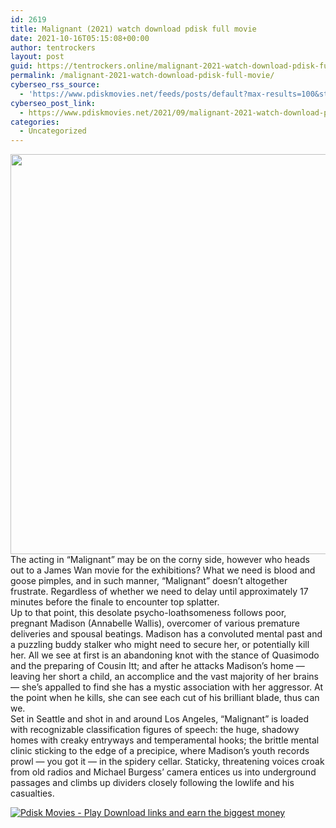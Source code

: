 ```yaml
---
id: 2619
title: Malignant (2021) watch download pdisk full movie
date: 2021-10-16T05:15:08+00:00
author: tentrockers
layout: post
guid: https://tentrockers.online/malignant-2021-watch-download-pdisk-full-movie/
permalink: /malignant-2021-watch-download-pdisk-full-movie/
cyberseo_rss_source:
  - 'https://www.pdiskmovies.net/feeds/posts/default?max-results=100&start-index=401'
cyberseo_post_link:
  - https://www.pdiskmovies.net/2021/09/malignant-2021-watch-download-pdisk.html
categories:
  - Uncategorized
---
```

<div class="separator">
  <a href="https://1.bp.blogspot.com/-McMr944DsLQ/YUIYgMn1DsI/AAAAAAAAbME/3_2weJJd4RcroUy3NrFm06brX7QMgC8mgCLcBGAsYHQ/s1349/Malignant%2B%25282021%2529%2B%2Bwatch%2Bdownload%2Bpdisk%2Bfull%2Bmovie.jpg" imageanchor="1"><img loading="lazy" border="0" data-original-height="1349" data-original-width="1080" height="640" src="https://1.bp.blogspot.com/-McMr944DsLQ/YUIYgMn1DsI/AAAAAAAAbME/3_2weJJd4RcroUy3NrFm06brX7QMgC8mgCLcBGAsYHQ/w512-h640/Malignant%2B%25282021%2529%2B%2Bwatch%2Bdownload%2Bpdisk%2Bfull%2Bmovie.jpg" width="512" /></a>
</div>

<div>
  <span>The acting in &#8220;Malignant&#8221; may be on the corny side, however who heads out to a James Wan movie for the exhibitions? What we need is blood and goose pimples, and in such manner, &#8220;Malignant&#8221; doesn&#8217;t altogether frustrate. Regardless of whether we need to delay until approximately 17 minutes before the finale to encounter top splatter.&nbsp;</span>
</div>

<div>
  <span>Up to that point, this desolate psycho-loathsomeness follows poor, pregnant Madison (Annabelle Wallis), overcomer of various premature deliveries and spousal beatings. Madison has a convoluted mental past and a puzzling buddy stalker who might need to secure her, or potentially kill her. All we see at first is an abandoning knot with the stance of Quasimodo and the preparing of Cousin Itt; and after he attacks Madison&#8217;s home — leaving her short a child, an accomplice and the vast majority of her brains — she&#8217;s appalled to find she has a mystic association with her aggressor. At the point when he kills, she can see each cut of his brilliant blade, thus can we.&nbsp;</span>
</div>

<div>
  <span>Set in Seattle and shot in and around Los Angeles, &#8220;Malignant&#8221; is loaded with recognizable classification figures of speech: the huge, shadowy homes with creaky entryways and temperamental hooks; the brittle mental clinic sticking to the edge of a precipice, where Madison&#8217;s youth records prowl — you got it — in the spidery cellar. Staticky, threatening voices croak from old radios and Michael Burgess&#8217; camera entices us into underground passages and climbs up dividers closely following the lowlife and his casualties.</span>
</div>

[![](https://1.bp.blogspot.com/-KJZYdQTn3nw/YS8VdIdXMyI/AAAAAAAAaw4/BR8dsGkpxw0T8C_4G4ALfMA7cP79KN3kwCLcBGAsYHQ/w400-h58/play_download_buttuons-removebg-preview.png "Pdisk Movies - Play Download links and earn the biggest money")](https://www.pdisks.com/share-video?videoid=nv2l2x00424f)